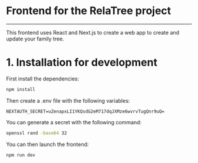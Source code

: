 # Frontend for the RelaTree project <!-- omit from toc -->

---

This frontend uses React and Next.js to create a web app to create and update your family tree.

# 1. Installation for development

First install the dependencies:

```bash
npm install
```

Then create a .env file with the following variables:

```env
NEXTAUTH_SECRET=uZenapxLI1YKQsdG2eM717dqJXMze6wvrvTugQnr9uQ=
```

You can generate a secret with the following command:

```bash
openssl rand -base64 32
```

You can then launch the frontend:

```bash
npm run dev
```
